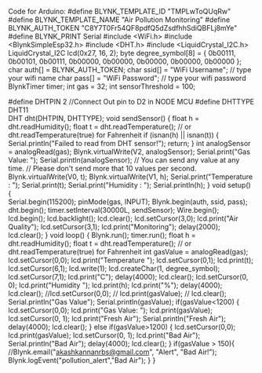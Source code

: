 Code for Arduino:
#define BLYNK_TEMPLATE_ID "TMPLwToQUqRw"
#define BLYNK_TEMPLATE_NAME "Air Pollution Monitoring"
#define BLYNK_AUTH_TOKEN "C8Y7T0Fr54QF8pdfQ5dZsdfhhSdiQBFLj8mYe"
#define BLYNK_PRINT Serial
#include <WiFi.h> 
#include <BlynkSimpleEsp32.h>
#include <DHT.h>
#include <LiquidCrystal_I2C.h>
LiquidCrystal_I2C lcd(0x27, 16, 2);
  byte degree_symbol[8] = 
              {
                0b00111,
                0b00101,
                0b00111,
                0b00000,
                0b00000,
                0b00000,
                0b00000,
                0b00000
              };     
char auth[] = BLYNK_AUTH_TOKEN;
char ssid[] = "WiFi Username";  // type your wifi name
char pass[] = "WiFi Password";  // type your wifi password
BlynkTimer timer;
int gas = 32;
int sensorThreshold = 100;

#define DHTPIN 2 //Connect Out pin to D2 in NODE MCU
#define DHTTYPE DHT11  
DHT dht(DHTPIN, DHTTYPE);
void sendSensor()
{
  float h = dht.readHumidity();
  float t = dht.readTemperature(); // or dht.readTemperature(true) for Fahrenheit
     if (isnan(h) || isnan(t)) {
    Serial.println("Failed to read from DHT sensor!");
    return;
  }
   int analogSensor = analogRead(gas);
  Blynk.virtualWrite(V2, analogSensor);
  Serial.print("Gas Value: ");
    Serial.println(analogSensor);
  // You can send any value at any time.
  // Please don't send more that 10 values per second.
    Blynk.virtualWrite(V0, t);
    Blynk.virtualWrite(V1, h);
    Serial.print("Temperature : ");
    Serial.print(t);
    Serial.print("Humidity : ");
    Serial.println(h);
}
void setup()
{  
  Serial.begin(115200);
  pinMode(gas, INPUT);
  Blynk.begin(auth, ssid, pass);
  dht.begin();
  timer.setInterval(30000L, sendSensor);
Wire.begin();
 lcd.begin();
lcd.backlight();
 lcd.clear();
  lcd.setCursor(3,0);
  lcd.print("Air Quality");
  lcd.setCursor(3,1);
  lcd.print("Monitoring");
  delay(2000);
  lcd.clear();
  }
void loop()
{
  Blynk.run();
  timer.run();
 float h = dht.readHumidity();
  float t = dht.readTemperature(); // or dht.readTemperature(true) for Fahrenheit
    int gasValue = analogRead(gas);
  lcd.setCursor(0,0);
  lcd.print("Temperature "); 
  lcd.setCursor(0,1);
  lcd.print(t);
  lcd.setCursor(6,1);
  lcd.write(1);
  lcd.createChar(1, degree_symbol);
  lcd.setCursor(7,1);
  lcd.print("C");
  delay(4000);
  lcd.clear();
  lcd.setCursor(0, 0);
  lcd.print("Humidity ");
  lcd.print(h);
  lcd.print("%");
  delay(4000);
  lcd.clear();
  //lcd.setCursor(0,0);
 // lcd.print(gasValue);
 // lcd.clear();
  Serial.println("Gas Value");
 Serial.println(gasValue);
  if(gasValue<1200)
 {
    lcd.setCursor(0,0);
    lcd.print("Gas Value: ");
    lcd.print(gasValue);
    lcd.setCursor(0, 1);
    lcd.print("Fresh Air");
    Serial.println("Fresh Air");
    delay(4000);
    lcd.clear();
  }
  else if(gasValue>1200)
  {
    lcd.setCursor(0,0);
    lcd.print(gasValue);
    lcd.setCursor(0, 1);
    lcd.print("Bad Air");
    Serial.println("Bad Air");
    delay(4000);
    lcd.clear();
  }
   if(gasValue > 150){
    //Blynk.email("akashkannanrbs@gmail.com", "Alert", "Bad Air!");
    Blynk.logEvent("pollution_alert","Bad Air");
  } 
}






